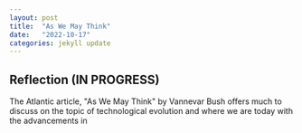 ```yaml
---
layout: post
title:  "As We May Think"
date:   "2022-10-17"
categories: jekyll update
---
```


## Reflection (IN PROGRESS)
The Atlantic article, "As We May Think" by Vannevar Bush offers much to discuss on the topic of technological evolution and where we are today with the advancements in 